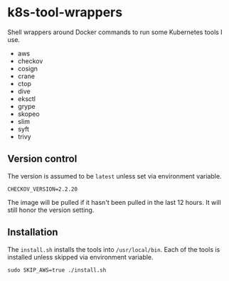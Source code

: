 # k8s-tool-wrappers

Shell wrappers around Docker commands to run some Kubernetes tools I use.

* aws
* checkov
* cosign
* crane
* ctop
* dive
* eksctl
* grype
* skopeo
* slim
* syft
* trivy

## Version control

The version is assumed to be `latest` unless set via environment variable.

```console
CHECKOV_VERSION=2.2.20
```

The image will be pulled if it hasn't been pulled in the last 12 hours. It will
still honor the version setting.

## Installation

The `install.sh` installs the tools into `/usr/local/bin`. 
Each of the tools is installed unless skipped via environment variable.

```console
sudo SKIP_AWS=true ./install.sh
```
